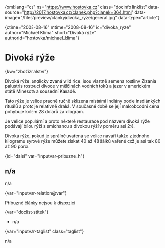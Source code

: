
{xml:lang="cs" ns="https://www.hostovka.cz" class="docinfo linklist" data-source="http://2017.hostovka.cz/clanek.php?clanek=364.html" data-image="/files/preview/clanky/divoka_ryze/general.jpg" data-type="article"}

{ctime="2008-08-16" mtime="2008-08-16" id="divoka\_ryze" author="Michael Klíma" short="Divoká rýže" authorid="hostovka/michael\_klima"}

# Divoká rýže

<!-- generated attribute kw by user_updatekw.sh on 2020-07-05, do not edit -->

{kw="zbožíznalství"}

Divoká rýže, anglicky zvaná wild rice, jsou vlastně semena rostliny Zizania palustris rostoucí divoce v mělčinách vodních toků a jezer v americkém státě Minesota a sousední Kanadě.

Tato rýže je velice pracně ručně sklízena místními Indiány podle insdiánkých rituálů a proto je relativně drahá. V současné době se její maloobcodní cena pohybuje kolem 28 dolarů za kilogram.

Je velice populární a proto některé restaurace pod názvem divoká rýže podávají bílou rýži s smichanou s divokou rýží v poměru asi 2:8.

Divoká rýže, pokud je spráíně uvařená se velice navaří takže z jednoho kilogramu syrové rýže můžete získat 40 až 48 šálků vařené což je asi tak 80 až 90 porcí.

{id="dalsi" var="inputvar-pribuzne_h"}

## n/a

n/a

{var="inputvar-relation@var"}

Příbuzné články nejsou k dispozici

{var="doclist-stitek"}

  * n/a

{var="inputvar-taglist" class="taglist"}

n/a

